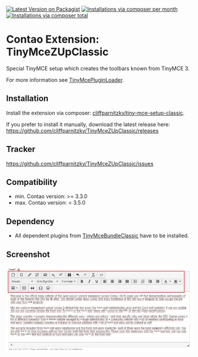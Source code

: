 [![Latest Version on Packagist](http://img.shields.io/packagist/v/cliffparnitzky/tiny-mce-setup-classic.svg?style=flat)](https://packagist.org/packages/cliffparnitzky/tiny-mce-setup-classic)
[![Installations via composer per month](http://img.shields.io/packagist/dm/cliffparnitzky/tiny-mce-setup-classic.svg?style=flat)](https://packagist.org/packages/cliffparnitzky/tiny-mce-setup-classic)
[![Installations via composer total](http://img.shields.io/packagist/dt/cliffparnitzky/tiny-mce-setup-classic.svg?style=flat)](https://packagist.org/packages/cliffparnitzky/tiny-mce-setup-classic)

Contao Extension: TinyMceZUpClassic
===================================

Special TinyMCE setup which creates the toolbars known from TinyMCE 3.

For more information see [TinyMcePluginLoader](https://github.com/cliffparnitzky/TinyMcePluginLoader).


Installation
------------

Install the extension via composer: [cliffparnitzky/tiny-mce-setup-classic](https://packagist.org/packages/cliffparnitzky/tiny-mce-setup-classic).

If you prefer to install it manually, download the latest release here: https://github.com/cliffparnitzky/TinyMceZUpClassic/releases


Tracker
-------

https://github.com/cliffparnitzky/TinyMceZUpClassic/issues


Compatibility
-------------

- min. Contao version: >= 3.3.0
- max. Contao version: <  3.5.0


Dependency
----------

- All dependent plugins from [TinyMceBundleClassic](https://github.com/cliffparnitzky/TinyMceBundleClassic) have to be installed.


Screenshot
----------

![Screenshot](screenshot.jpg)